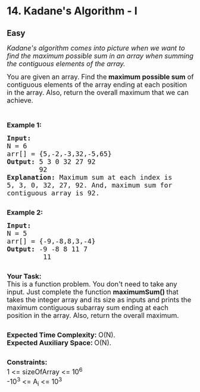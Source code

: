 # 14. Kadane's Algorithm - I
## Easy 
<div class="problem-statement" style="user-select: auto;">
                <p style="user-select: auto;"></p><p style="user-select: auto;"><em style="user-select: auto;"><span style="font-size: 18px; user-select: auto;">Kadane's algorithm comes into picture when we want to find the maximum possible sum in an array when summing the contiguous elements of the array.</span></em></p>

<p style="user-select: auto;"><span style="font-size: 18px; user-select: auto;">You are given an array.&nbsp;Find the<strong style="user-select: auto;"> maximum possible sum</strong> of contiguous elements of the array ending at each position in the array. Also, return the overall maximum that we can achieve.</span></p>

<p style="user-select: auto;">&nbsp;</p>

<p style="user-select: auto;"><span style="font-size: 18px; user-select: auto;"><strong style="user-select: auto;">Example 1:</strong></span></p>

<pre style="user-select: auto;"><span style="font-size: 18px; user-select: auto;"><strong style="user-select: auto;">Input:
</strong>N = 6
arr[] = {5,-2,-3,32,-5,65}
<strong style="user-select: auto;">Output: </strong>5 3 0 32 27 92
        92<strong style="user-select: auto;">
Explanation: </strong>Maximum sum at each index is
5, 3, 0, 32, 27, 92. And, maximum sum for
contiguous array is 92.
</span></pre>

<p style="user-select: auto;"><br style="user-select: auto;">
<span style="font-size: 18px; user-select: auto;"><strong style="user-select: auto;">Example 2:</strong></span></p>

<pre style="user-select: auto;"><span style="font-size: 18px; user-select: auto;"><strong style="user-select: auto;">Input:
</strong>N = 5
arr[] = {-9,-8,8,3,-4}
<strong style="user-select: auto;">Output: </strong>-9 -8 8 11 7
&nbsp;        11</span>
</pre>

<p style="user-select: auto;"><br style="user-select: auto;">
<span style="font-size: 18px; user-select: auto;"><strong style="user-select: auto;">Your Task:</strong><br style="user-select: auto;">
This is a function problem. You don't need to take any input. Just complete the function <strong style="user-select: auto;">maximumSum()&nbsp;</strong>that takes the integer array and its size as inputs and prints the maximum contiguous subarray sum ending at each position in the array. Also, return the overall maximum.</span></p>

<p style="user-select: auto;"><br style="user-select: auto;">
<span style="font-size: 18px; user-select: auto;"><strong style="user-select: auto;">Expected Time Complexity:&nbsp;</strong>O(N).<br style="user-select: auto;">
<strong style="user-select: auto;">Expected Auxiliary Space:&nbsp;</strong>O(N).</span></p>

<p style="user-select: auto;"><br style="user-select: auto;">
<span style="font-size: 18px; user-select: auto;"><strong style="user-select: auto;">Constraints:</strong><br style="user-select: auto;">
1 &lt;= sizeOfArray &lt;= 10<sup style="user-select: auto;">6</sup><br style="user-select: auto;">
-10<sup style="user-select: auto;">3</sup> &lt;= A<sub style="user-select: auto;">i</sub> &lt;= 10<sup style="user-select: auto;">3</sup></span></p>

<p style="user-select: auto;">&nbsp;</p>
 <p style="user-select: auto;"></p>
            </div>